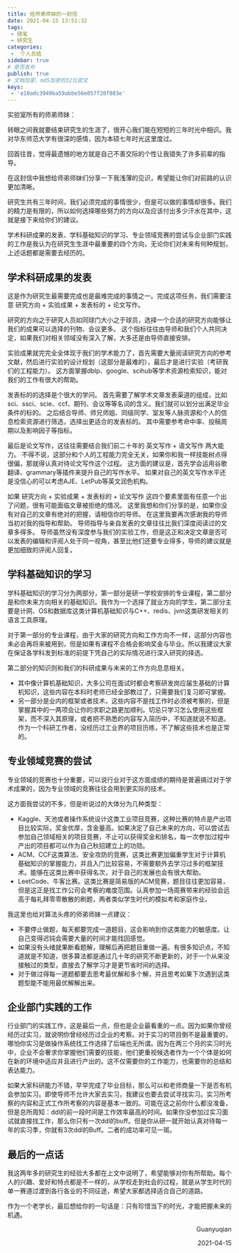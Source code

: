 ```yaml
---
title: 给师弟师妹的一封信
date: 2021-04-15 13:51:32
tags:
 - 随笔
 - 研究生
categories:
 -  个人总结
sidebar: true
# 是否发布
publish: true
# 文档加密，md5加密的32位密文
keys:
 - 'e10adc3949ba59abbe56e057f20f883e'
---
```


实验室所有的师弟师妹：

转眼之间我就要结束研究生的生涯了，很开心我们能在短短的三年时光中相识。我对华东师范大学有很深的感情，因为本硕七年时光这里度过。

<!-- more -->

回首往昔，觉得最遗憾的地方就是自己不善交际的个性让我错失了许多前辈的指导。

在这封信中我想给师弟师妹们分享一下我浅薄的见识，希望能让你们对前路的认识更加清晰。

研究生共有三年时间，我们必须完成的事情很少，但是可以做的事情却很多。我们的精力是有限的，所以如何选择哪些努力的方向以及应该付出多少汗水在其中，这就是接下来给你们的建议。

学术科研成果的发表、学科基础知识的学习、专业领域竞赛的尝试与企业部门实践的工作是我认为在研究生生涯中最重要的四个方向，无论你们对未来有何种规划，上述话题都是需要去经历的。

## 学术科研成果的发表

这是作为研究生最需要完成也是最难完成的事情之一。完成这项任务，我们需要注意 研究方向 + 实验成果 + 发表标的 + 论文写作。

研究的方向之于研究人员如同球门大小之于球员，选择一个合适的研究方向能够让我们的成果可以选择的刊物、会议更多。
这个指标往往由导师和我们个人共同决定，如果我们对相关领域没有深入了解，大多还是由导师直接安排。

实验成果就完完全全体现于我们的学术能力了，首先需要大量阅读研究方向的参考文献，然后进行实验的设计规划（这部分是最难的），最后才是进行实验（考研我们的工程能力）。
这方面掌握dblp、google、scihub等学术资源检索知识，能对我们的工作有很大的帮助。

发表标的的选择是个很大的学问。
首先需要了解学术文章发表渠道的组成，比如sci、ssci、scie、ccf、期刊、会议等等名词的含义。我们就可以划分出满足毕业条件的标的。
之后结合导师、师兄师姐、同级同学、室友等人脉资源和个人的信息检索资源进行筛选，选择出更适合的发表标的。
其中需要参考命中率、投稿周期以及影响因子等指标。

最后是论文写作，这往往需要结合我们前二十年的 英文写作 + 语文写作 两大能力。
不得不说，这部分和个人的工程能力完全无关，如果你和我一样技能树点得很偏，那就得认真对待论文写作这个过程。
这方面的建议是，首先学会运用谷歌翻译、grammary等插件来提升自己的写作水平。
如果对自己的英文写作水平还是没信心的可以考虑AJE、LetPub等英文润色机构。

如果 研究方向 + 实验成果 + 发表标的 + 论文写作 这四个要素里面有任意一个出了问题，很有可能面临文章被拒绝的情况。
这里我想和你们分享的是，如果你没有对自己的文章有绝对的把握，请相信你的导师。
在这里我要再次感谢我的导师当初对我的指导和帮助。
导师指导与亲自发表的文章往往比我们深度阅读过的文章多得多。
导师虽然没有深度参与我们的实验工作，但是这正和决定文章是否可以发表的编辑和评阅人处于同一视角，甚至比他们还要专业得多，导师的建议就是更加细致的评阅人回复。



##  学科基础知识的学习

学科基础知识的学习分为两部分，第一部分是研一学校安排的专业课程，第二部分是和你未来方向相关的基础知识。我作为一个选择了就业方向的学生，第二部分主要是计网、OS和数据库这类计算机基础知识与C++、redis、jvm这类研发相关的语言工具原理。

对于第一部分的专业课程，由于大家的研究方向和工作方向不一样，这部分内容也未必会再将来被用到，但是如果有课程不合格会影响奖金与毕业。所以我建议大家在保证各学科发到标准的前提下凭自己的实际情况进行深入研究的择选。

第二部分的知识则和我们的科研成果与未来的工作方向息息相关。

- 其中像计算机基础知识，大多公司在面试时都会考察研发岗应届生基础的计算机知识，这些内容在本科时老师已经全部教过了，只需要我们复习即可掌握。
- 另一部分是业内的框架或者技术，这些内容不是找工作时必须被考察的，但是掌握其中的一两项会让你的求职之路更加顺利。切忌只学习怎么使用这些框架，而不深入其原理，或者把不熟悉的内容写入简历中，不知道就说不知道。作为一个科研工作者，没经历过工业界的项目历练，不了解这些技术也是正常的。

##  专业领域竞赛的尝试

专业领域的竞赛也十分重要，可以说行业对于这方面成绩的期待是普遍搞过对于学术成果的，因为专业领域的竞赛往往会用到更实际的技术。

这方面我尝试的不多，但是听说过的大体分为几种类型：

- Kaggle、天池或者操作系统设计这类工业项目竞赛，这种比赛的特点是产出项目比较实际，奖金优厚，含金量高。如果决定了自己未来的方向，可以尝试去参加自己领域相关的项目竞赛，不止可以获得奖金和排名，每一次参加过程中产出的项目都可以作为自己秋招建立上的功勋。
- ACM、CCF这类算法、安全攻防的竞赛，这类比赛更加偏重学生对于计算机基础知识的掌握能力，并且入门比较容易，不需要额外去学习过多的框架技术。能够在这类比赛中获得名次，对于自己的发展也会有很大帮助。
- LeetCode、牛客比赛。这类比赛是简易版的ACM竞赛，题目往往更加容易，但是这正是找工作公司会考察的难度范围。认真参加一场周赛带来的经验会远高于每礼拜零零散散的刷题，两者类似学生时代的模拟考和家庭作业。

我这里也给对算法头疼的师弟师妹一点建议：

- 不要停止做题，每天都要完成一道题目，这会影响到你这类能力的敏感度。让自己变得迟钝会需要大量的时间才能找回感觉。
- 如果没有头绪就果断看题解，理解后再把题目重做一遍。有很多知识点，不知道就是不知道，很多算法都是通过几十年的研究不断更新的，对于一个从来没接触过的类型，直接去了解学习才是更节省时间的选择。
- 对于做过得每一道题都要去思考最优解和多个解，并且思考如果下次遇到这类题型能不能用最优解解出来。

## 企业部门实践的工作

行业部门的实践工作，这是最后一点，但也是企业最看重的一点。因为如果你曾经经历过实习，就说明你曾经经历过企业的考察。对于实习的项目倒不是最重要的，哪怕你实习是做操作系统找工作选择了后端也无所谓。因为在两三个月的实习时光中，企业不会奢求你掌握他们需要的技能，他们更重视候选者作为一个个体是如何在新的环境中适应并且进行产出的。这不仅需要你的工作能力，也需要你的总结和表达能力。

如果大家科研能力不错，早早完成了毕业目标，那么可以和老师商量一下是否有机会参加实习。即使导师不允许大家去实习，我建议也要去尝试寻找实习。实习所考察的内容和正式工作所考察的内容是基本一致的。可能在这之前你什么都没准备，但是总所周知：ddl的前一段时间是工作效率最高的时间。如果你没参加过实习面试就直接找工作，那么你只有一次ddl的buff。但是你从研一就开始认真对待每一年的实习季，你就有3次ddl的Buff。二者的成功率可见一斑。

## 最后的一点话

我这两年多的研究生的经验大多都在上文中说明了，希望能够对你有所帮助。每个人的兴趣、爱好和特点都是不一样的，从学校走到社会的过程，就是从学生时代的单一赛道过渡到各行各业的不同征途，希望大家都选择适合自己的道路。

作为一个老学长，最后想给你的一句话是：只有珍惜当下的时光，才能把握未来的机遇。



<p align="right">Guanyuqian</p>
<p align="right">2021-04-15</p>